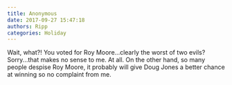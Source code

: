 ```yaml
---
title: Anonymous
date: 2017-09-27 15:47:18
authors: Ripp
categories: Holiday
---
```


 Wait, what?!  You voted for Roy Moore...clearly the worst of two evils?  Sorry...that makes no sense to me.  At all.  On the other hand, so many people despise Roy Moore, it probably will give Doug Jones a better chance at winning so no complaint from me.